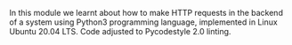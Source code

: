 In this module we learnt about how to make HTTP requests in
the backend of a system using Python3 programming language,
implemented in Linux Ubuntu 20.04 LTS.
Code adjusted to Pycodestyle 2.0 linting.
